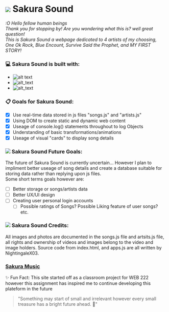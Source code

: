 # ![](https://em-content.zobj.net/source/facebook/355/cherry-blossom_1f338.png=50x50) Sakura Sound

*:O Hello fellow human beings <br>*
*Thank you for stopping by! Are you wondering what this is? well great question!<br>*
*This is Sakura Sound a webpage dedicated to 4 artists of my choosing, One Ok Rock, Blue Encount, Survive Said the Prophet, and MY FIRST STORY! <br>*

### :computer:	Sakura Sound is built with:
- ![alt text](https://img.shields.io/badge/Java_Script-ebb3b3)
- ![alt_text](https://img.shields.io/badge/CSS-ebb3b3)
- ![alt_text](https://img.shields.io/badge/HTML-ebb3b3)

### :clipboard: Goals for Sakura Sound:
- [x] Use real-time data stored in js files "songs.js" and "artists.js"
- [x] Using DOM to create static and dynamic web content
- [x] Useage of console.log() statements throughout to log Objects
- [x] Understanding of basic transformations/animations
- [x] Useage of visual "cards" to display song details

### ![](https://em-content.zobj.net/source/facebook/355/cherry-blossom_1f338.png=50x50) Sakura Sound Future Goals:
The future of Sakura Sound is currently uncertain... However I plan to impliment better useage of song details and create a database suitable for storing data rather than replying upon js files.<br>
Some short terms goals however are:
- [ ] Better storage or songs/artists data
- [ ] Better UX/UI design
- [ ] Creating user personal login accounts
  - [ ] Possible ratings of Songs? Possible Liking feature of user songs? etc.

### ![](https://em-content.zobj.net/source/facebook/355/cherry-blossom_1f338.png=50x50) Sakura Sound Credits:
All images and photos are documented in the songs.js file and artsits.js file, all rights and ownership of videos and images belong to the video and image holders. Source code from index.html, and apps.js are all written by NightingaleX03.

### [Sakura Music](https://nightingalex03.github.io/SakuraSound/)

:sparkles: Fun Fact: This site started off as a classroom project for WEB 222 however this assignment has inspired me to continue developing this plateform in the future <br>

> "Something may start of small and irrelevant however every small treasure has a bright future ahead. :star2:"

